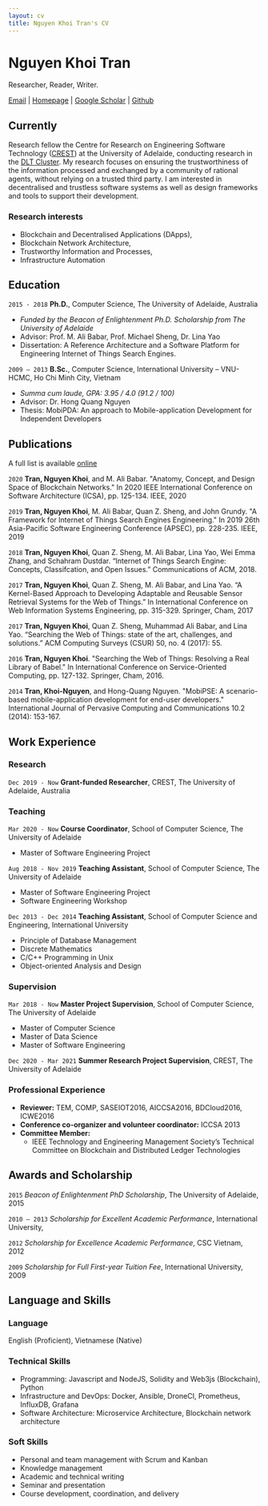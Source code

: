 ```yaml
---
layout: cv
title: Nguyen Khoi Tran's CV
---
```

# Nguyen Khoi Tran
Researcher, Reader, Writer.

<div id="webaddress">
    <a href="nguyen.tran@adelaide.edu.au">Email</a> | 
    <a href="https://nk-tran.com">Homepage</a> | 
    <a href="https://scholar.google.com/citations?user=aX4UR10AAAAJ&hl=en">Google Scholar</a> | 
    <a href="https://github.com/nguyentran0212">Github</a>
</div>


## Currently

Research fellow the Centre for Research on Engineering Software Technology ([CREST](https://www.crest-centre.net)) at the University of Adelaide, conducting research in the [DLT Cluster](http://dlt.crest-centre.net). My research focuses on ensuring the trustworthiness of the information processed and exchanged by a community of rational agents, without relying on a trusted third party. I am interested in decentralised and trustless software systems as well as design frameworks and tools to support their development.

### Research interests

- Blockchain and Decentralised Applications (DApps), 
- Blockchain Network Architecture, 
- Trustworthy Information and Processes, 
- Infrastructure Automation

## Education

`2015 - 2018`
**Ph.D.**, Computer Science, The University of Adelaide, Australia

- *Funded by the Beacon of Enlightenment Ph.D. Scholarship from The University of Adelaide*
- Advisor: Prof. M. Ali Babar, Prof. Michael Sheng, Dr. Lina Yao
- Dissertation: A Reference Architecture and a Software Platform for Engineering Internet of Things Search Engines.

`2009 – 2013`
**B.Sc.**, Computer Science, International University – VNU-HCMC, Ho Chi Minh City, Vietnam

- *Summa cum laude, GPA: 3.95 / 4.0 (91.2 / 100)*
- Advisor: Dr. Hong Quang Nguyen
- Thesis: MobiPDA: An approach to Mobile-application Development for Independent Developers

## Publications

A full list is available [online](https://scholar.google.com/citations?user=aX4UR10AAAAJ&hl=en)

`2020`
**Tran, Nguyen Khoi**, and M. Ali Babar. "Anatomy, Concept, and Design Space of Blockchain Networks." In 2020 IEEE International Conference on Software Architecture (ICSA), pp. 125-134. IEEE, 2020

`2019`
**Tran, Nguyen Khoi**, M. Ali Babar, Quan Z. Sheng, and John Grundy. "A Framework for Internet of Things Search Engines Engineering." In 2019 26th Asia-Pacific Software Engineering Conference (APSEC), pp. 228-235. IEEE, 2019

`2018`
**Tran, Nguyen Khoi**, Quan Z. Sheng, M. Ali Babar, Lina Yao, Wei Emma Zhang, and Schahram Dustdar. “Internet of Things Search Engine: Concepts, Classifcation, and Open Issues.” Communications of ACM, 2018.

`2017`
**Tran, Nguyen Khoi**, Quan Z. Sheng, M. Ali Babar, and Lina Yao. “A Kernel-Based Approach to Developing Adaptable and Reusable Sensor Retrieval Systems for the Web of Things.” In International Conference on Web Information Systems Engineering, pp. 315-329. Springer, Cham, 2017

`2017`
**Tran, Nguyen Khoi**, Quan Z. Sheng, Muhammad Ali Babar, and Lina Yao. “Searching the Web of Things: state of the art, challenges, and solutions.” ACM Computing Surveys (CSUR) 50, no. 4 (2017): 55.

`2016`
**Tran, Nguyen Khoi**. "Searching the Web of Things: Resolving a Real Library of Babel." In International Conference on Service-Oriented Computing, pp. 127-132. Springer, Cham, 2016.

`2014`
**Tran, Khoi-Nguyen**, and Hong-Quang Nguyen. "MobiPSE: A scenario-based mobile-application development for end-user developers." International Journal of Pervasive Computing and Communications 10.2 (2014): 153-167.

## Work Experience 

### Research 
`Dec 2019 - Now`
**Grant-funded Researcher**, CREST, The University of Adelaide, Australia

### Teaching
`Mar 2020 - Now`
**Course Coordinator**, School of Computer Science, The University of Adelaide
- Master of Software Engineering Project

`Aug 2018 - Nov 2019`
**Teaching Assistant**, School of Computer Science, The University of Adelaide
- Master of Software Engineering Project
- Software Engineering Workshop

`Dec 2013 - Dec 2014`
**Teaching Assistant**, School of Computer Science and Engineering, International University
- Principle of Database Management
- Discrete Mathematics
- C/C++ Programming in Unix
- Object-oriented Analysis and Design

### Supervision
`Mar 2018 - Now`
**Master Project Supervision**, School of Computer Science, The University of Adelaide
- Master of Computer Science
- Master of Data Science
- Master of Software Engineering

`Dec 2020 - Mar 2021`
**Summer Research Project Supervision**, CREST, The University of Adelaide

### Professional Experience
- **Reviewer:** TEM, COMP, SASEIOT2016, AICCSA2016, BDCloud2016, ICWE2016
- **Conference co-organizer and volunteer coordinator:** ICCSA 2013
- **Committee Member:**  
  - IEEE Technology and Engineering Management Society’s Technical Committee on Blockchain and Distributed Ledger Technologies

## Awards and Scholarship

`2015`
*Beacon of Enlightenment PhD Scholarship*, The University of Adelaide, 2015

`2010 – 2013`
*Scholarship for Excellent Academic Performance*, International University, 

`2012`
*Scholarship for Excellence Academic Performance*, CSC Vietnam, 2012

`2009`
*Scholarship for Full First-year Tuition Fee*, International University, 2009

## Language and Skills

### Language
English (Proficient), Vietnamese (Native)

### Technical Skills

- Programming: Javascript and NodeJS, Solidity and Web3js (Blockchain), Python
- Infrastructure and DevOps: Docker, Ansible, DroneCI, Prometheus, InfluxDB, Grafana 
- Software Architecture: Microservice Architecture, Blockchain network architecture

### Soft Skills

- Personal and team management with Scrum and Kanban
- Knowledge management
- Academic and technical writing
- Seminar and presentation
- Course development, coordination, and delivery

<!-- ### Footer

Last updated: May 2013 -->